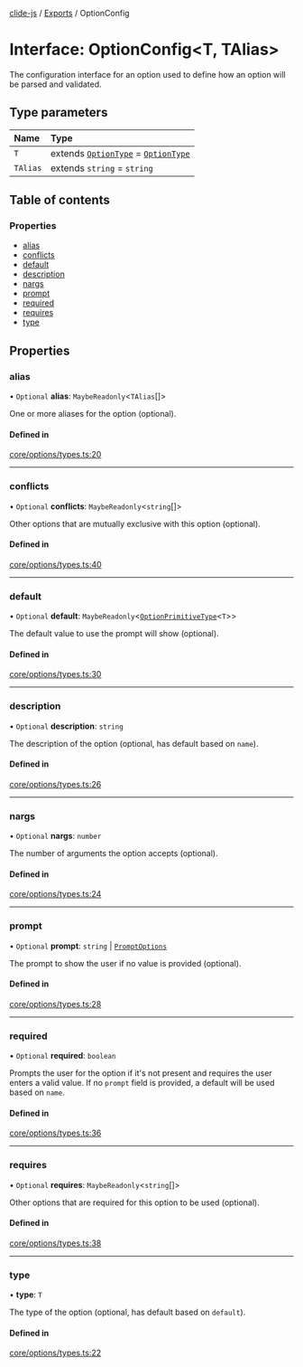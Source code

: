 [clide-js](../README.md) / [Exports](../modules.md) / OptionConfig

# Interface: OptionConfig\<T, TAlias\>

The configuration interface for an option used to define how an option will
be parsed and validated.

## Type parameters

| Name | Type |
| :------ | :------ |
| `T` | extends [`OptionType`](../modules.md#optiontype) = [`OptionType`](../modules.md#optiontype) |
| `TAlias` | extends `string` = `string` |

## Table of contents

### Properties

- [alias](OptionConfig.md#alias)
- [conflicts](OptionConfig.md#conflicts)
- [default](OptionConfig.md#default)
- [description](OptionConfig.md#description)
- [nargs](OptionConfig.md#nargs)
- [prompt](OptionConfig.md#prompt)
- [required](OptionConfig.md#required)
- [requires](OptionConfig.md#requires)
- [type](OptionConfig.md#type)

## Properties

### alias

• `Optional` **alias**: `MaybeReadonly`\<`TAlias`[]\>

One or more aliases for the option (optional).

#### Defined in

[core/options/types.ts:20](https://github.com/ryangoree/clide-js/blob/3edecc0/packages/clide-js/src/core/options/types.ts#L20)

___

### conflicts

• `Optional` **conflicts**: `MaybeReadonly`\<`string`[]\>

Other options that are mutually exclusive with this option (optional).

#### Defined in

[core/options/types.ts:40](https://github.com/ryangoree/clide-js/blob/3edecc0/packages/clide-js/src/core/options/types.ts#L40)

___

### default

• `Optional` **default**: `MaybeReadonly`\<[`OptionPrimitiveType`](../modules.md#optionprimitivetype)\<`T`\>\>

The default value to use the prompt will show (optional).

#### Defined in

[core/options/types.ts:30](https://github.com/ryangoree/clide-js/blob/3edecc0/packages/clide-js/src/core/options/types.ts#L30)

___

### description

• `Optional` **description**: `string`

The description of the option (optional, has default based on `name`).

#### Defined in

[core/options/types.ts:26](https://github.com/ryangoree/clide-js/blob/3edecc0/packages/clide-js/src/core/options/types.ts#L26)

___

### nargs

• `Optional` **nargs**: `number`

The number of arguments the option accepts (optional).

#### Defined in

[core/options/types.ts:24](https://github.com/ryangoree/clide-js/blob/3edecc0/packages/clide-js/src/core/options/types.ts#L24)

___

### prompt

• `Optional` **prompt**: `string` \| [`PromptOptions`](../modules.md#promptoptions)

The prompt to show the user if no value is provided (optional).

#### Defined in

[core/options/types.ts:28](https://github.com/ryangoree/clide-js/blob/3edecc0/packages/clide-js/src/core/options/types.ts#L28)

___

### required

• `Optional` **required**: `boolean`

Prompts the user for the option if it's not present and requires the
user enters a valid value. If no `prompt` field is provided, a default
will be used based on `name`.

#### Defined in

[core/options/types.ts:36](https://github.com/ryangoree/clide-js/blob/3edecc0/packages/clide-js/src/core/options/types.ts#L36)

___

### requires

• `Optional` **requires**: `MaybeReadonly`\<`string`[]\>

Other options that are required for this option to be used (optional).

#### Defined in

[core/options/types.ts:38](https://github.com/ryangoree/clide-js/blob/3edecc0/packages/clide-js/src/core/options/types.ts#L38)

___

### type

• **type**: `T`

The type of the option (optional, has default based on `default`).

#### Defined in

[core/options/types.ts:22](https://github.com/ryangoree/clide-js/blob/3edecc0/packages/clide-js/src/core/options/types.ts#L22)
